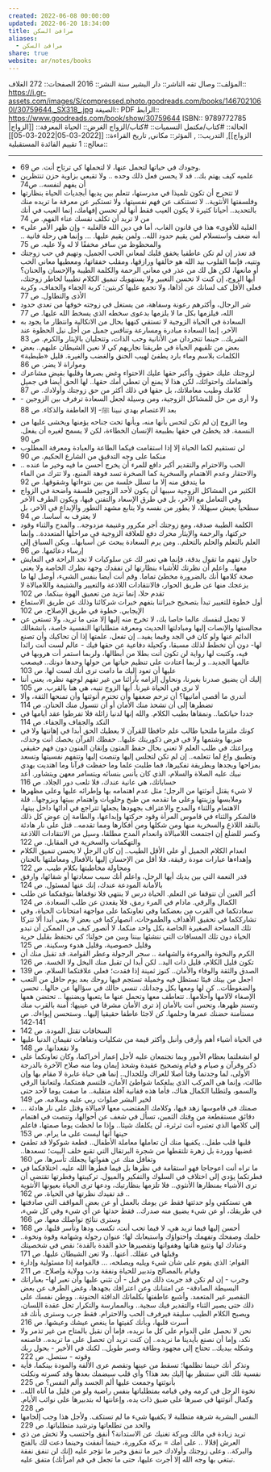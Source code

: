 ```yaml
---
created: 2022-06-08 00:00:00
updated: 2022-06-20 18:34:00
title: مرافئ السكن
aliases:
  - مرافئ السكن
share: true
website: ar/notes/books
---
```


المؤلف:: وصال تقه
الناشر:: دار البشير
سنة النشر:: 2016
الصفحات:: 272
الغلاف:: <https://i.gr-assets.com/images/S/compressed.photo.goodreads.com/books/1467021060l/30759644._SX318_.jpg>
الصيغة:: PDF
الرابط:: <https://www.goodreads.com/book/show/30759644>
ISBN:: 9789772785
الحالة:: #كتاب/مكتمل
التسميات:: #كتاب/الزواج
الغرض:: الحياة
المعرفة:: [[الزواج|الزواج]],
التدريب:: ,
المؤثر:: مكاني,
تاريخ القراءة:: [[2022-03-05|2022-03-05]]
معالج:: 1
تقييم الفائدة المستقبلية::

---

- وجودك في حياتها لتحمل عنها، لا لتحملها كي ترتاح أنت. ص 69.
- علميه كيف يهتم بك.. قد لا يحسن فعل ذلك وحده .. ولا تقبعي بزاوية حزن تنتظرين أن يفهم لنفسه.. ص74
- لا تتحرج أن تكون تلميذا في مدرستها، تتعلم بين يديها أبجديات الحياة بنظارتها وفلسفتها الأنثوية.. لا تستنكف عن فهم نفسيتها، ولا تستكبر عن معرفة ما تريده منك بالتحديد.. أحيانا كثيرة لا يكون العيب فقط أنها لم تحسن إفهامك، إنما العيب في أنك من لا تريد أن تكلف نفسك عناء الفهم. ص 74
- «الغلبة للأقوى» هذا في قانون الغاب، أما في دين الله فالغلبة - وإن ظهر الأمر على أنه ضعف واستسلام لمن يقيم حدود الله.. ولمن يقيم عليها. … وإنما هي رحلة فانية .. والمحظوظ من سافر مخففًا لا له ولا عليه. ص 75
- قد تعذر إن لم تكن عاطفيا يخفق قلبك لمعاني الحب الجميل، وتهيم في حب زوجتك وتتيه، فإنما القلوب بيد الله هو خالقها ورازقها، ومقلب خفقاتها، ومعطيها معاني الحب أو مانعها، لكن هل لك من عذر في معاني الرحمة والكلمة الطيبة والإحسان والحنان؟ أيها الزوج، إن كنت لا تحسن التعبير ولا يستهويك تنميق الكلام تطييبا لخاطر زوجتك، فعلى الأقل كف لسانك عن أذاها، ولا تجمع عليها كربتين: كربة الجفاء والجفاف، وكربة الأذى والتطاول. ص 77
- شر الرجال، وأكثرهم رعونة وسفاهة، من يستغل في زوجته خوفها من تعدي حدود الله، فيلزمها بكل ما لا يلزمها بدعوى سخطه الذي يسخط الله عليها. ص 77
- السعادة في الحياة الزوجية لا تستقي كنهها بحال من الاتكالية وانتظار ما يجود به الآخر، إنما السعادة مبادرة ومسارعة وتنافس جميل من أجل نيل الحظوة عند الشريك.. حينما تتجردان من الأنانية وحب الذات، وتتحليان بالإيثار والكرم. ص 83
- بعض من تلقيهم الحياة في طريقنا نجاريهم كي لا نعين الشيطان عليهم.. بعض الكلمات بلاسم وماء بارد يطفئ لهيب الحنق والغضب والغيرة. قليل «طبطبة» ومواراة لا يضر. ص 86
- لزوجتك عليك حقوق. وأكبر حقها عليك الاحتواء وغض بصرها وقلبها بفيض مشاعرك واهتمامك واحتوائك، لكن هذا لا يمنع أن تعطي أمك حقها.. لها الحق أيضا في جميل كلامك وطيب معاملاتك، بل حقها في ذلك أكثر من حق زوجتك وأولادك. ص 87
- ولا أرى من حل للمشاكل الزوجية، ومن وسيلة لجعل السعادة ترفرف بين الزوجين - بعد الاعتصام بهدي نبينا ﷺ- إلا العاطفة والذكاء. ص 88
- وما الزوج إن لم تكن لتحس بأنها منه، وبأنها تحت جناحه يؤمنها ويخشى عليها من النسمة. قد يخطئ في حقها بطبيعة الإنسان الخطاءة، لكن لا يسمح لغيره أن يفعل. ص 90
- لن تستقيم لكما الحياة إلا إذا استقامت فيكما الطاعة والعبادة ومعرفة المطلوب منكما على وجه التدقيق من الشارع الحكيم. ص 90
- الحب والاحترام والتقدير أكبر دافع للمرء أن يخرج أحسن ما فيه وخير ما عنده .. والاحتقار وعدم الاهتمام والسخرية كما الصخرة تسد فوهة المنبع، ولا تترك من الماء ما يتدفق منه إلا ما تسلل خلسة من بين نتوءاتها وشقوقها. ص 92
- الكثير من المشاكل الزوجية سببها أن يكون لأحد الزوجين فلسفة واضحة في الزواج وفي التعامل مع الآخر، بل في طرق الإسعاد والتفنن فيها، ويكون الطرف الآخر سطحيا يعيش سبهللا، لا يطور من نفسه ولا يتابع مشهد التطور والإبداع في الآخر، بل لا يعترف به أساسا. ص 94
- الكلمة الطيبة صدقة، ومع زوجتك أجر مكرور وغنيمة مزدوجة.. والمدح والثناء وقود حركتها، والرحمة والإيثار محرك دفع للعلاقة الزوجية في مراحلها المتعددة.. وإنما العلم بالتعلم والحلم بالتحلم.. ومن يرم السعادة يبحث عن أسبابها.. ويكن السباق إلى إرساء دعائمها. ص 96
- حاول تفهم ما تقول بدقة، فإنما هي تعبر لك عن سلوكيات لا تجد الراحة في التعايش معها.. واعلم أن نظرتك للأشياء بنظارتها لن تفقدك وجهة نظرك الخاصة ولا يعني صحة كلامها أنك بالضرورة مخطئ تماما. وقم أنت أيضا بنفس الشيء، أوصل لها ما يزعجك منها عن طريق الحوار، فالانتقادات اللاذعة والتعيير والشتيمة واللامبالاة لا تقدم حلا، إنما تزيد من تعميق الهوة بينكما. ص 102
- أول خطوة للتغيير تبدأ بتصحيح خبراتنا بتفهم خبرات شركائنا وذلك عن طريق الاستماع الإيجابي. خطوة في طريق الإصلاح. ص 102
- لا تجعل لنفسك عالما خاصا بك، لا تخرج منه إليها إلا متى ما تريد، ولا تستغن عن مجالستها والإنصات إليها ومبادلتها الحديث ومعرفة متطلباتها النفسية خاصة، بانشغالك الدائم عنها ولو كان في الجد وفيما يفيد.. إن تفعل، علمتها إذا أن تحاكيك وأن تصنع لها- دون أن تخطط لذلك مسبقا، وكحيلة دفاعية عن حقها فيك - عالم لست أنت رائدا فيه، وكتبت لها رواية لن تكون أنت بطلا من أبطالها، ولربما استمر أت هروبها في عالمها الجديد.. و لربما اعتادت على تنظيم حياتها من حولها وحدها دونك.. فيصعب عليها أن تعود إليك ما دامت ترى أنك لست لها. ص 103
- إليك أن يضيق صدرنا بغيرنا، ونحاول إلزامه بآرائنا من غير تفهم لوجهة نظره، يعني أننا لا نرى في الحياة غيرنا. أيها الزوج تنبه، هي هنا بالقرب. ص 105
- أتدري ما أقصى أمانيها؟ أن ترحم ضعفها وأن تحترم أنوثتها وأن تمنحها الثقة، وألا تضطرها إلى أن تشحذ منك الأمان أو أن تتسول منك الحنان. ص 114
- جددا حياتكما.. ونمقاها بطيب الكلام. والله إنها لدنيا زائلة فلا تفرطوا عقد أيامها في النكد والجفاف والجفاء. ص 114
- كونك ملتزما ملتحيا طالب علم حافظا للقرآن لا يعطيك الحق أبدا في إهانتها ولا في ضربها وشتمها ولا في فرض ذكوريتك عليها.. حفظك القرآن يخصك أنت وحدك، وبراعتك في طلب العلم لا تعني بحال حفظ المتون وإتقان الفنون دون فهم حقيقي وتطبيق واع لما تتعلمه.. إن لم تكن لتجلس إليها وتنصت إليها وتتفهم نفسيتها وتسعد بمزاحها وبجدها وبطريقة تفكيرها، فما طلبت علما وما حفظت قرآنا وما اهتديت بهدي نبيك عليه الصلاة والسلام، الذي كان يأنس بنسائه ويتسامر معهن ويتشاور. أعد حساباتك، هي عانية عندك، فلا تلعب دور الجلاد. ص 116
- لا شيء يقتل أنوثتها من الرجل؛ مثل عدم اهتمامه بها وإطرائه عليها وعلى مظهرها وملابسها وزينتها وعلى ما تقدمه من طبخ وحلويات واهتمام ببيتها وبزوجها.. قلة الاهتمام والثناء والمدح والاعتراف بجهودها يجعلها تتراجع في أدائها داخل بيتها، فالشكر والثناء في قاموس المرأة وقود حركتها وإبداعها، والطامة إن عوض كل ذلك بالنقد اللاذع والسخرية منها ومن شكلها ومن أفكارها ومما تقدمه.. قتل على نار هادئة وكسر للضلع إن اجتمعت اللامبالاة وانعدام المدح مطلقا، وسيل من الانتقادات اللاذعة والتهكمات والسخرية في المقابل. ص 122
- انعدام الكلام الجميل أو على الأقل الطيب.. إن كان الرجل لا يحسن تنميق الكلام وإهداءها عبارات مودة رقيقة، فلا أقل من الإحسان إليها بالأفعال ومعاملتها بالحنان ومحاولة مخاطبتها بكلام طيب. ص 122
- قدر النعمة التي بين يديك أيها الرجل، واعلم أنك سبب سعادتها أو شقائها، وارفق بالأمانة المودعة عندك، إنك عنها لمسئول. ص 124
- أكبر الغبن أن تتوقفا عن التعلم. الحياة درس لا ينتهي فلا توقفاها بتوقفكما عن طلب الكمال والرقي. مادام في المرء رمق، فلا يقعدن عن طلب السعادة. ص 124
- سعادتكما في القرب من بعضكما وفي تعاونكما على مواجهة امتحانات الحياة، وفي تشارككما في تحقيق الأهداف والطموحات، انصهاركما في بعض لا يعني أبدا ألا تتركا تلك المساحة الصغيرة الخاصة بكل واحد منكما، لا أتصور كيف من الممكن أن تبدو الحياة دون تلك المسافات التي ننشئها بيننا وبين من حولنا؛ كي نحتفظ بقليل حرية وقليل خصوصية، وقليل هدوء وسكينة. ص 125
- الكرم والنخوة والمروءة والشهامة .. سحر الرجولة وعطر القوامة. قد تقبل منك أن تكون قليل الكلام، قليل ذات اليد.. لكن أبدا لن تقبل منك البخل ولا الخسة. ص 126
- الصدق والثقة والوفاء والأمان.. كنوز ثمينة إذا فقدت؛ فعلى علاقتكما السلام. ص 139
- اجعل من بيتك فيئا تستظل فيه وخميلة تستجم فيها روحك بعد يوم حافل من التعب والضغوطات.. كن لها ومعها بكل وجدانك، تنسى حالك في سؤالها عن حالها.. تحسن الإصغاء لآلامها وأحلامها.. تتعاطف معها وتحمل عنها ما يتعبها ويضنيها .. تحتضن همها وتسند ظهرها، وتحس أنت بالأمان إذ ترى الأمان مشرقا في عينيها: آمنة بالقرب منك مستأمنة حضنك عمرها وحلمها. كن لاجئا عاطفا حقيقيا إليها.. وستحسن إيواءك. ص 141-142
- السخافات تقتل المودة. ص 142
- في الحياة أشياء أهم وأرقى وأنبل وأكثر قيمة من شكليات وتفاهات تقيمان الدنيا عليها ولا تقعدانها. ص 148
- لو انشغلتما بعظام الأمور وبما تجتمعان عليه لأجل إعمار أخراكما، وكان تعاونكما على ذكر وقرآن و صيام و قيام وتصحيح عقيدة وشحذ إيمان وما منه صلاح الآخرة بالدرجة الأولى، لما وجدتما وقتا أصلا للعراك وللجدال.. إنما هي حياة عابرة لا مقام بها وإن طالت، وإنما هي المركب الذي يبلغكما شواطئ الأمان، فلتسم همتكما، ولتعانقا الرقي والسمو، ولتطلبا الكمال هناك، فأما هذه ففانية آفلة متقلبة.. ما صفت يوما لأحد حتى لخير البشر صلوات ربي عليه وسلامه. ص 149
- صمتك في قاموسها زهد فيها، وكلامك المقتضب معها لامبالاة وقتل على نار هادئة … دقائق مستقطعة من وقتك الثمين، تسأل في شغف عن أحوالها، وتنصت في اهتمام إلى كلامها الذي تعتبره أنت ثرثرة، لن يكلفك شيئا.. وإذا ما لحظت يوما صمتها، فاعلم حينها أنها ليست على ما يرام. ص 153
- قلبها قلب طفل.. يكفيها منك أن تعاملها معاملة الأطفال.. قطعة شوكولا قد تطفئ غضبها ووردة بل زهرة تلتقطها من شجرة البرتقال التي تقبع خلف البيت؛ تسعدها.. وتغافل منك عن هفواتها يجعلك تأسرها. ص 160
- ما تراه أنت اعوجاجا فهو استقامة في نظرها بل فيما فطرها الله عليه. اختلافكما في فطرتكما يؤدي إلى اختلاف في السلوك والتفكير والميول. تركيبتها وفطرتها تقتضي أن ترى الأشياء بمنظارها الأنثوي.. فلا تلزمها بنظارتيك، ودعها ترى الحياة بعيونها الأنثوية .. قد تفيدك نظرتها في الحياة. ص 162
- هي تستكفي ولو حدثتها فقط عن يومك بالعمل أو عن بعض المواقف التي صادفتها في طريقك، أو عن شيء يضيق منه صدرك.. فقط حدثها عن أي شيء وفي كل شيء، وسترى نتائج تواصلك معها. ص 166
- أحسن إليها فيما تريد هي، لا فيما تحب أنت، تكسب ودها وتأسر قلبها. ص 168
- حلمك وصفحك وتفهمك واحتواؤك واستيعابك لها؛ عنوان رجولة وشهامة وقوة ونخوة.. وعنادك لها وتتبع هناتها وهفواتها وتقصيرها حذو القدة بالقدة؛ نقص في شخصيتك وقبلها في عقلك. أعنها.. ولا تعن الشيطان عليها. ص 171
- القوام: الذي يقوم على شأن شيء ويليه ويصلحه، … فالقوامة إذا مسئولية وإدارة وقيام بالمصالح وتدبير للحياة ونفقة وذب وولاية وإصلاح. ص 211
- وجرب - إن لم تكن قد جربت ذلك من قبل - أن تثني عليها وأن تعبر لها- بعباراتك البسيطة الصادقة- عن امتنانك وعن اعترافك بجهدها، وغض الطرف عن بعض التقصير غير المتعمد. وأشبع عاطفتها بكلماتك الدافئة الحنونة.. ووطن نفسك على ذلك حتى يصير الثناء والتقدير فيك سجية.. وبالممارسة والتكرار تحل عقدة اللسان، ويصبح الكلام الطيب سليقة فيرفرف الحب والاحترام. فقط جرب وسترى بأنك قد أسرت قلبها، وبأنك كفيتها ما ينغص عيشك وعيشها. ص 216
- نحن لا نحصل على الدوام على كل ما نريده، فإما أن نقبل بالمتاح من غير تذمر ولا نكد، وإما أن نصنع بأيدينا ما نريده.. إن كنت تريد أن تحصل على ما تريده.. فاصنعه وشكله بيديك.. تحتاج إلى مجهود وطاقة وصبر طويل.. لكنك في الأخير - بحول ربك وقوته - ستصل. ص 222
- وتذكر أنك حينما تظلمها؛ تسقط من عينها وتقصم عرى الألفة والمودة بينكما، فأية نفسية تلك التي ستنظر بها إليك بعد هذا؟ وأي قلب سيضمك بعدها وقد كسرته ونكلت بأنوثتها وجمعت عليها ألم الجسد وألم النفس؟ ص 225
- نخوة الرجل في كرمه وفي قيامه بمتطلباتها بنفس راضية ولو من قليل ما آتاه الله.. وكمال أنوثتها في صبرها على ضيق ذات يده، وإعانتها له بتدبيرها على نوائب الأيام. ص 228
- النفس البشرية شرهة متطلبة لا يكفيها شيء ما لم تستكف. ولأجل هذا وجب إلجامها والحد من تطلعاتها وترشيد متطلباتها. ص 229
- تريد زيادة في مالك وبركة تغنيك عن الاستدانة؟ أنفق واحتسب ولا تخش من ذي العرش إقلالا .. على أمك = بركة مكرورة، حينما أنفقت وحينما دعت لك بالفتح والبركة.. وعلى زوجتك وأولادك خير ما تنفق وخير ما تؤجر عليه (إنك لن تنفق نفقة تبتغي بها وجه الله إلا أجرت عليها، حتى ما تجعل في فم امرأتك) متفق عليه.
